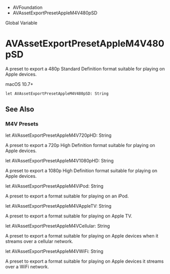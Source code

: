 

- AVFoundation
-  AVAssetExportPresetAppleM4V480pSD 

Global Variable

# AVAssetExportPresetAppleM4V480pSD

A preset to export a 480p Standard Definition format suitable for playing on Apple devices.

macOS 10.7+

``` source
let AVAssetExportPresetAppleM4V480pSD: String
```

## See Also

### M4V Presets

let AVAssetExportPresetAppleM4V720pHD: String

A preset to export a 720p High Definition format suitable for playing on Apple devices.

let AVAssetExportPresetAppleM4V1080pHD: String

A preset to export a 1080p High Definition format suitable for playing on Apple devices.

let AVAssetExportPresetAppleM4ViPod: String

A preset to export a format suitable for playing on an iPod.

let AVAssetExportPresetAppleM4VAppleTV: String

A preset to export a format suitable for playing on Apple TV.

let AVAssetExportPresetAppleM4VCellular: String

A preset to export a format suitable for playing on Apple devices when it streams over a cellular network.

let AVAssetExportPresetAppleM4VWiFi: String

A preset to export a format suitable for playing on Apple devices it streams over a WiFi network.


